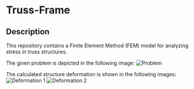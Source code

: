 # Truss-Frame

## Description

This repository contains a Finite Element Method (FEM) model for analyzing stress in truss structures. 

The given problem is depicted in the following image:
![Problem](https://github.com/Vasilisdi/Truss-Frame/assets/24864439/9a190b10-b7e9-432e-89c3-96c057ebf09b)

The calculated structure deformation is shown in the following images:
![Deformation 1](https://github.com/Vasilisdi/Truss-Frame/assets/24864439/0bce5f01-4ec3-4a6f-8c75-9dd518fbd845)
![Deformation 2](https://github.com/Vasilisdi/Truss-Frame/assets/24864439/dd805071-f6ec-439a-a154-c51e931b549c)



